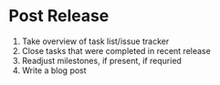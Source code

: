 # Post Release

1. Take overview of task list/issue tracker
2. Close tasks that were completed in recent release
3. Readjust milestones, if present, if requried
4. Write a blog post
